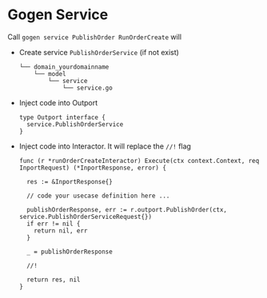# Gogen Service

Call `gogen service PublishOrder RunOrderCreate` will

* Create service `PublishOrderService` (if not exist)
  ```
  └── domain_yourdomainname
      └── model
          └── service
              └── service.go
  ```

* Inject code into Outport
  ```
  type Outport interface {
    service.PublishOrderService
  }
  ```
  
* Inject code into Interactor. It will replace the `//!` flag
  ```
  func (r *runOrderCreateInteractor) Execute(ctx context.Context, req InportRequest) (*InportResponse, error) {
  
    res := &InportResponse{}
    
    // code your usecase definition here ...
     
    publishOrderResponse, err := r.outport.PublishOrder(ctx, service.PublishOrderServiceRequest{})
    if err != nil {
      return nil, err
    }

    _ = publishOrderResponse
    
    //!
    
    return res, nil
  }
  ```


  
